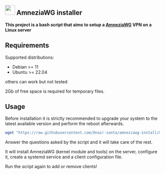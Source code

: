 ## <a href="#"><img src="https://github.com/vpnhood/VpnHood/wiki/images/logo-linux.png" width="32" height="32"></a> AmneziaWG installer

**This project is a bash script that aims to setup a [AmneziaWG](https://docs.amnezia.org/ru/documentation/amnezia-wg/) VPN on a Linux server**

## Requirements

Supported distributions:

- Debian >= 11
- Ubuntu >= 22.04

others can work but not tested

2Gb of free space is required for temporary files.

## Usage

Before installation it is strictly recommended to upgrade your system to the latest available version and perform the reboot afterwards.

```bash
wget "https://raw.githubusercontent.com/Onair-santa/amneziawg-install/main/amneziawg-install.sh" -O amneziawg-install.sh && chmod +x amneziawg-install.sh && bash amneziawg-install.sh
```

Answer the questions asked by the script and it will take care of the rest.

It will install AmneziaWG (kernel module and tools) on the server, configure it, create a systemd service and a client configuration file.

Run the script again to add or remove clients!
